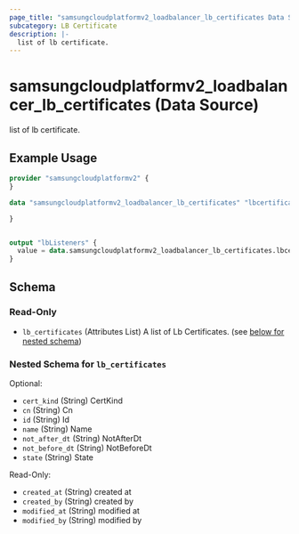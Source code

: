 ```yaml
---
page_title: "samsungcloudplatformv2_loadbalancer_lb_certificates Data Source - samsungcloudplatformv2"
subcategory: LB Certificate
description: |-
  list of lb certificate.
---
```


# samsungcloudplatformv2_loadbalancer_lb_certificates (Data Source)

list of lb certificate.

## Example Usage

```terraform
provider "samsungcloudplatformv2" {
}

data "samsungcloudplatformv2_loadbalancer_lb_certificates" "lbcertificates" {

}


output "lbListeners" {
  value = data.samsungcloudplatformv2_loadbalancer_lb_certificates.lbcertificates
}
```

<!-- schema generated by tfplugindocs -->
## Schema

### Read-Only

- `lb_certificates` (Attributes List) A list of Lb Certificates. (see [below for nested schema](#nestedatt--lb_certificates))

<a id="nestedatt--lb_certificates"></a>
### Nested Schema for `lb_certificates`

Optional:

- `cert_kind` (String) CertKind
- `cn` (String) Cn
- `id` (String) Id
- `name` (String) Name
- `not_after_dt` (String) NotAfterDt
- `not_before_dt` (String) NotBeforeDt
- `state` (String) State

Read-Only:

- `created_at` (String) created at
- `created_by` (String) created by
- `modified_at` (String) modified at
- `modified_by` (String) modified by